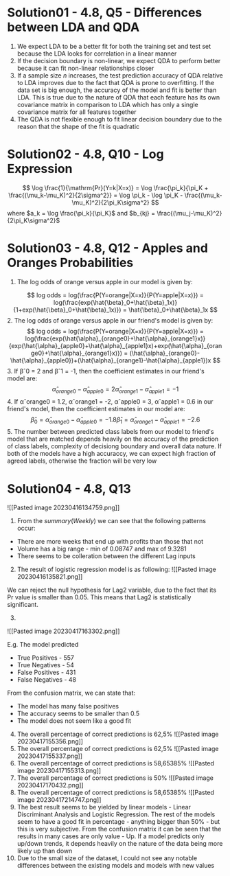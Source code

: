 # Solution01 - 4.8, Q5 - Differences between LDA and QDA
1. We expect LDA to be a better fit for both the training set and test set because the LDA looks for correlation in a linear manner
2. If the decision boundary is non-linear, we expect QDA to perform better because it can fit non-linear relationships closer
3. If a sample size *n* increases, the test prediction accuracy of QDA relative to LDA improves due to the fact that QDA is prone to overfitting. If the data set is big enough, the accuracy of the model and fit is better than LDA. This is true due to the nature of QDA that each feature has its own covariance matrix in comparison to LDA which has only a single covariance matrix for all features together
4. The QDA is not flexible enough to fit linear decision boundary due to the reason that the shape of the fit is quadratic

# Solution02 - 4.8, Q10 - Log Expression

$$
\log \frac{1}{\mathrm{Pr}(Y=k|X=x)} = \log \frac{\pi_k}{\pi_K + \frac{(\mu_k-\mu_K)^2}{2\sigma^2}} = \log \pi_k - \log \pi_K - \frac{(\mu_k-\mu_K)^2}{2\pi_K\sigma^2} 
$$
where $a_k = \log \frac{\pi_k}{\pi_K}$ and $b_{kj} = \frac{(\mu_j-\mu_K)^2}{2\pi_K\sigma^2}$

# Solution03 - 4.8, Q12 - Apples and Oranges Probabilities
1. The log odds of orange versus apple in our model is given by:

$$
log odds = log(\frac{P(Y=orange|X=x)}{P(Y=apple|X=x)}) = log(\frac{exp(\hat{\beta}_0+\hat{\beta}_1x)}{1+exp(\hat{\beta}_0+\hat{\beta}_1x)}) = \hat{\beta}_0+\hat{\beta}_1x
$$
2. The log odds of orange versus apple in our friend's model is given by:
$$
log odds = log(\frac{P(Y=orange|X=x)}{P(Y=apple|X=x)}) = log(\frac{exp(\hat{\alpha}_{orange0}+\hat{\alpha}_{orange1}x)}{exp(\hat{\alpha}_{apple0}+\hat{\alpha}_{apple1}x)+exp(\hat{\alpha}_{orange0}+\hat{\alpha}_{orange1}x)}) = (\hat{\alpha}_{orange0}-\hat{\alpha}_{apple0})+(\hat{\alpha}_{orange1}-\hat{\alpha}_{apple1})x
$$
3. If βˆ0 = 2 and βˆ1 = -1, then the coefficient estimates in our friend's model are:
$$
\hat{\alpha}_{orange0}-\hat{\alpha}_{apple0}=2 \hat{\alpha}_{orange1}-\hat{\alpha}_{apple1}=-1
$$
4. If αˆorange0 = 1.2, αˆorange1 = -2, αˆapple0 = 3, αˆapple1 = 0.6 in our friend's model, then the coefficient estimates in our model are:
$$
\hat{\beta}_0=\hat{\alpha}_{orange0}-\hat{\alpha}_{apple0}=-1.8 \hat{\beta}_1=\hat{\alpha}_{orange1}-\hat{\alpha}_{apple1}=-2.6
$$
5. The number between predicted class labels from our model to friend's model that are matched depends heavily on the accuracy of the prediction of class labels, complexity of decisiong boundary and overall data nature. If both of the models have a high accuraccy, we can expect high fraction of agreed labels, otherwise the fraction will be very low

# Solution04 - 4.8, Q13
![[Pasted image 20230416134759.png]]
1. From the $summary(Weekly)$ we can see that the following patterns occur:
* There are more weeks that end up with profits than those that not
* Volume has a big range - min of 0.08747 and max of 9.3281
* There seems to be colleration between the different Lag inputs

2. The result of logistic regression model is as following:
![[Pasted image 20230416135821.png]]
 
We can reject the null hypothesis for Lag2 variable, due to the fact that its Pr value is smaller than 0.05. This means that Lag2 is statistically significant.

3. 
![[Pasted image 20230417163302.png]]

E.g. The model predicted 
* True Positives - 557
* True Negatives - 54
* False Positives - 431
* False Negatives - 48

From the confusion matrix, we can state that:
* The model has many false positives
* The accuracy seems to be smaller than 0.5
* The model does not seem like a good fit

4. The overall percentage of correct predictions is 62,5%
![[Pasted image 20230417155356.png]]
5. The overall percentage of correct predictions is 62,5%
![[Pasted image 20230417155337.png]]
6. The overall percentage of correct predictions is 58,65385%
![[Pasted image 20230417155313.png]]
7. The overall percentage of correct predictions is 50%
![[Pasted image 20230417170432.png]]
8.  The overall percentage of correct predictions is 58,65385%
![[Pasted image 20230417214747.png]]
9. The best result seems to be yielded by linear models - Linear Discriminant Analysis and Logistic Regression. The rest of the models seem to have a good fit in percentage - anything bigger than 50% -  but this is very subjective. From the confusion matrix it can be seen that the results in many cases are only value - Up. If a model predicts only up/down trends, it depends heavily on the nature of the data being more likely up than down
10. Due to the small size of the dataset, I could not see any notable differences between the existing models and models with new values